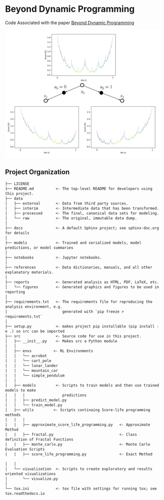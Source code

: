 Beyond Dynamic Programming
==============================

Code Associated with the paper [Beyond Dynamic Programming](https://arxiv.org/abs/2306.15029)

![Local Image](./src/visualization/fractal_image_1.jpeg)


Project Organization
------------

    ├── LICENSE
    ├── README.md          <- The top-level README for developers using this project.
    ├── data
    │   ├── external       <- Data from third party sources.
    │   ├── interim        <- Intermediate data that has been transformed.
    │   ├── processed      <- The final, canonical data sets for modeling.
    │   └── raw            <- The original, immutable data dump.
    │
    ├── docs               <- A default Sphinx project; see sphinx-doc.org for details
    │
    ├── models             <- Trained and serialized models, model predictions, or model summaries
    │
    ├── notebooks          <- Jupyter notebooks.
    │
    ├── references         <- Data dictionaries, manuals, and all other explanatory materials.
    │
    ├── reports            <- Generated analysis as HTML, PDF, LaTeX, etc.
    │   └── figures        <- Generated graphics and figures to be used in reporting
    │
    ├── requirements.txt   <- The requirements file for reproducing the analysis environment, e.g.
    │                         generated with `pip freeze > requirements.txt`
    │
    ├── setup.py           <- makes project pip installable (pip install -e .) so src can be imported
    ├── src                <- Source code for use in this project.
    │   ├── __init__.py    <- Makes src a Python module
    │   │
    │   ├── envs          <- RL Environments
    │   │   └── acrobot
    |   |   └── cart_pole
    |   |   └── lunar_lander
    |   |   └── mountain_car
    |   |   └── simple_pendulum
    │   │
    │   ├── models         <- Scripts to train models and then use trained models to make
    │   │   │                 predictions
    │   │   ├── predict_model.py
    │   │   └── train_model.py
    |   ├── utils         <- Scripts continaing Score-life programming methods
    |   |   |
    |   |   ├── approximate_score_life_programming.py   <- Approximate Method
    |   |   ├── fractal.py                              <- Class definition of Fractal Functions
    |   |   ├── monte_carlo.py                          <- Monte Carlo Evaluation Scripts
    |   |   ├── score_life_programming.py               <- Exact Method

    │   │
    │   └── visualization  <- Scripts to create exploratory and results oriented visualizations
    │       └── visualize.py
    │
    └── tox.ini            <- tox file with settings for running tox; see tox.readthedocs.io



